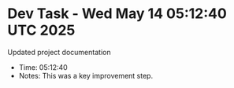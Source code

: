 # Dev Task - Wed May 14 05:12:40 UTC 2025
Updated project documentation
- Time: 05:12:40
- Notes: This was a key improvement step.
